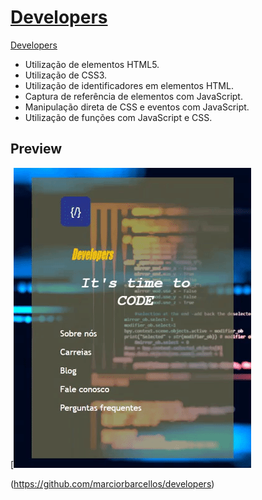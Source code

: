 # [Developers](https://github.com/marciorbarcellos/developers)

[Developers](https://github.com/marciorbarcellos/developers)

* Utilização de elementos HTML5.
* Utilização de CSS3.
* Utilização de identificadores em elementos HTML.
* Captura de referência de elementos com JavaScript.
* Manipulação direta de CSS e eventos com JavaScript.
* Utilização de funções com JavaScript e CSS.

## Preview

[![Developers Preview](https://github.com/marciorbarcellos/developers/blob/master/img/Developers.gif)


(https://github.com/marciorbarcellos/developers)


